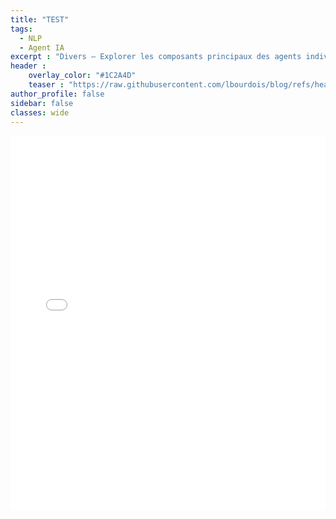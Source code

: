 ```yaml
---
title: "TEST"
tags:
  - NLP
  - Agent IA
excerpt : "Divers – Explorer les composants principaux des agents individuels et multiples"
header :
    overlay_color: "#1C2A4D"
    teaser : "https://raw.githubusercontent.com/lbourdois/blog/refs/heads/master/assets/images/Agents/image_0.png"
author_profile: false
sidebar: false
classes: wide
---
```



<iframe 
    src="{{ '/assets/images/test/huggingface_downloads.html' | relative_url }}" 
    width="100%" 
    height="600" 
    frameborder="0" 
    allowfullscreen>
</iframe>



